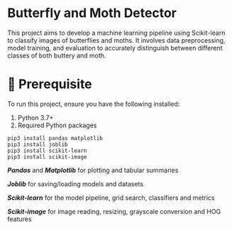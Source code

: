 # Butterfly and Moth Detector
This project aims to develop a machine learning pipeline using Scikit-learn to classify images of butterflies and moths. It involves data preprocessing, model training, and evaluation to accurately distinguish between different classes of both buttery and moth.

# 🔧 Prerequisite
To run this project, ensure you have the following installed:
  1. Python 3.7+
  2. Required Python packages
     
    pip3 install pandas matplotlib 
    pip3 install joblib 
    pip3 install scikit-learn 
    pip3 install scikit-image 
**_Pandas_** and **_Matplotlib_** for plotting and tabular summaries

**_Joblib_** for saving/loading models and datasets

**_Scikit-learn_** for the model pipeline, grid search, classifiers and metrics

**_Scikit-image_** for image reading, resizing, grayscale conversion and HOG features

